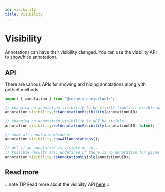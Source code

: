 ```yaml
---
id: visibility
title: Visibility
---
```


# Visibility

Annotations can have their visibility changed. You can use
the visibility API to show/hide annotations.

## API

There are various APIs for showing and hiding annotations along with get/set methods

```js
import { annotation } from '@cornerstonejs/tools';

// changing an annotation visibility to be visible (implicit visible param).
annotation.visibility.setAnnotationVisibility(annotationUID);

// changing an annotation visibility to NOT be visible.
annotation.visibility.setAnnotationVisibility(annotationUID, false);

// show all annotation(hidden)
annotation.visibility.showAllAnnotations();

// get if an annotation is visible or not.
// Possible results are: undefined if there is no annotation for given UID, true if visible and false if not.
annotation.visibility.isAnnotationVisible(annotationUID);
```

## Read more

:::note TIP
Read more about the visibility API [here](/api/tools/namespace/annotation#visibility)
:::
